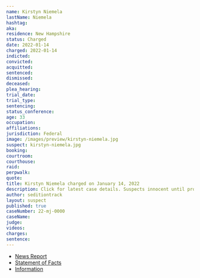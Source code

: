 ```yaml
---
name: Kirstyn Niemela
lastName: Niemela
hashtag:
aka:
residence: New Hampshire
status: Charged
date: 2022-01-14
charged: 2022-01-14
indicted:
convicted:
acquitted:
sentenced:
dismissed:
deceased:
plea_hearing:
trial_date:
trial_type:
sentencing:
status_conference:
age: 33
occupation:
affiliations:
jurisdiction: Federal
image: /images/preview/kirstyn-niemela.jpg
suspect: kirstyn-niemela.jpg
booking:
courtroom:
courthouse:
raid:
perpwalk:
quote:
title: Kirstyn Niemela charged on January 14, 2022
description: Click for latest case details. Suspects innocent until proven guilty.
author: seditiontrack
layout: suspect
published: true
caseNumber: 22-mj-0000
caseName:
judge:
videos:
charges:
sentence:
---
```

- [News Report](https://www.boston.com/news/local-news/2022/01/18/capitol-riot-two-new-england-women-charged/)
- [Statement of Facts](https://www.justice.gov/usao-dc/case-multi-defendant/file/1481421/download)
- [Information](https://extremism.gwu.edu/sites/g/files/zaxdzs2191/f/Kirstyn%20Niemela%20and%20Stefanie%20Nicole%20Chiguer%20Information.pdf)
